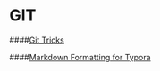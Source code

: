 # GIT 

####[Git Tricks](1_git_trics.md)

####[Markdown Formatting for Typora](2_markdown_formatting.md)



